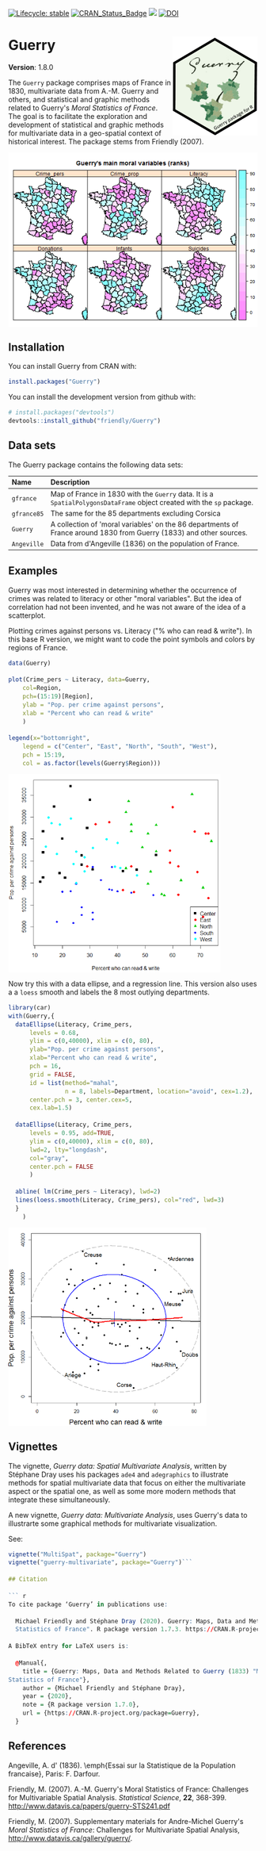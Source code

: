<!-- badges: start -->
[![Lifecycle: stable](https://img.shields.io/badge/lifecycle-stable-brightgreen.svg)](https://www.tidyverse.org/lifecycle/#stable)
[![CRAN_Status_Badge](http://www.r-pkg.org/badges/version/Guerry)](https://cran.r-project.org/package=Guerry)
[![](https://cranlogs.r-pkg.org/badges/grand-total/Guerry)](https://cran.r-project.org/package=Guerry)
[![DOI](https://zenodo.org/badge/133678938.svg)](https://zenodo.org/badge/latestdoi/133678938)

<!-- badges: end -->

# Guerry <img src="Guerry-logo.png" align="right" height="200px" />

**Version**: 1.8.0

The `Guerry` package comprises maps of France in 1830, multivariate data from A.-M. Guerry and others, and statistical and 
	graphic methods related to Guerry's *Moral Statistics of France*. The goal is to facilitate the exploration and
	development of statistical and graphic methods for multivariate data in a geo-spatial context of historical interest.
	The package stems from Friendly (2007).

<img src="Guerry-vars.png" align="center" />

## Installation


You can install Guerry from CRAN with:


``` r
install.packages("Guerry")
```

You can install the development version from github with:


``` r
# install.packages("devtools")
devtools::install_github("friendly/Guerry")
```
## Data sets

The Guerry package contains the following data sets:

|<div style="width:60px">Name</div>| Description |
|:-----|:------------|
| `gfrance`  | Map of France in 1830 with the `Guerry` data. It is a `SpatialPolygonsDataFrame` object created with the `sp` package.|
| `gfrance85`| The same for the 85 departments excluding Corsica|
| `Guerry`   | A collection of 'moral variables' on the 86 departments of France around 1830 from Guerry (1833) and other sources.|
| `Angeville`| Data from d'Angeville (1836) on the population of France.|

## Examples

Guerry was most interested in determining whether the occurrence of crimes
was related to literacy or other "moral variables".  But the idea of
correlation had not been invented, and he was not aware of the
idea of a scatterplot. 

Plotting crimes against persons vs. Literacy ("% who can read & write").
In this base R version, we might want to code the point symbols 
and colors by regions of France.

``` r
data(Guerry)

plot(Crime_pers ~ Literacy, data=Guerry,
	col=Region, 
	pch=(15:19)[Region],
	ylab = "Pop. per crime against persons",
	xlab = "Percent who can read & write"
	)

legend(x="bottomright", 
	legend = c("Center", "East", "North", "South", "West"), 
	pch = 15:19,
	col = as.factor(levels(Guerry$Region)))
```
<img src="ex-bivar1.png" align="center" height="400px" />


Now try this with a data ellipse, and a regression line. This version also uses a
a `loess` smooth and labels the 8 most outlying departments.

``` r
library(car)
with(Guerry,{
  dataEllipse(Literacy, Crime_pers,
      levels = 0.68,
      ylim = c(0,40000), xlim = c(0, 80),
      ylab="Pop. per crime against persons",
      xlab="Percent who can read & write",
      pch = 16,
      grid = FALSE,
      id = list(method="mahal", 
                n = 8, labels=Department, location="avoid", cex=1.2),
      center.pch = 3, center.cex=5,
      cex.lab=1.5)
      
  dataEllipse(Literacy, Crime_pers,
      levels = 0.95, add=TRUE,
      ylim = c(0,40000), xlim = c(0, 80),
      lwd=2, lty="longdash",
      col="gray",
      center.pch = FALSE
      )

  abline( lm(Crime_pers ~ Literacy), lwd=2)	
  lines(loess.smooth(Literacy, Crime_pers), col="red", lwd=3)
  }
  	)
```
<img src="ex-bivar2.png" align="center" height="400px" />

## Vignettes

The vignette, _Guerry data: Spatial Multivariate Analysis_, written by Stéphane Dray uses his packages
`ade4` and `adegraphics` to illustrate methods for spatial multivariate data that focus on either
the multivariate aspect or the spatial one, as well as some more modern methods that integrate
these simultaneously. 

A new vignette, _Guerry data: Multivariate Analysis_, uses Guerry's data to illustrarte some graphical
methods for multivariate visualization.

See:


``` r
vignette("MultiSpat", package="Guerry")
vignette("guerry-multivariate", package="Guerry")```

## Citation

``` r
To cite package ‘Guerry’ in publications use:

  Michael Friendly and Stéphane Dray (2020). Guerry: Maps, Data and Methods Related to Guerry (1833) "Moral
  Statistics of France". R package version 1.7.3. https://CRAN.R-project.org/package=Guerry

A BibTeX entry for LaTeX users is:

  @Manual{,
    title = {Guerry: Maps, Data and Methods Related to Guerry (1833) "Moral
Statistics of France"},
    author = {Michael Friendly and Stéphane Dray},
    year = {2020},
    note = {R package version 1.7.0},
    url = {https://CRAN.R-project.org/package=Guerry},
  }
```

## References

Angeville, A. d' (1836).
\emph{Essai sur la Statistique de la Population francaise}, Paris: F. Darfour.

Friendly, M. (2007). A.-M. Guerry's Moral Statistics of France: Challenges for Multivariable Spatial Analysis.
 *Statistical Science*, **22**, 368-399. http://www.datavis.ca/papers/guerry-STS241.pdf

Friendly, M. (2007).
Supplementary materials for Andre-Michel Guerry's *Moral Statistics of France*:
Challenges for Multivariate Spatial Analysis,
http://www.datavis.ca/gallery/guerry/.
